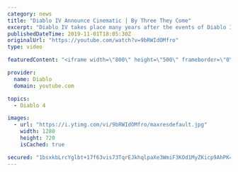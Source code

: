 ```yaml
---
category: news
title: "Diablo IV Announce Cinematic | By Three They Come"
excerpt: "Diablo IV takes place many years after the events of Diablo III, after millions have been slaughtered by the actions of the High Heavens and Burning Hells alike."
publishedDateTime: 2019-11-01T18:05:30Z
originalUrl: "https://youtube.com/watch?v=9bRWIdOMfro"
type: video

featuredContent: "<iframe width=\"800\" height=\"500\" frameborder=\"0\" src=\"https://www.youtube.com/embed/9bRWIdOMfro\" allow=\"accelerometer; autoplay; encrypted-media; gyroscope; picture-in-picture\" allowfullscreen></iframe>"

provider:
  name: Diablo
  domain: youtube.com

topics:
  - Diablo 4

images:
  - url: "https://i.ytimg.com/vi/9bRWIdOMfro/maxresdefault.jpg"
    width: 1280
    height: 720
    isCached: true

secured: "1bsxkbLrcYglbt+17f63vis73TqrEJkhqlpaXe3WmiF3KOd1MyZKicp9AhPK4f3fSqyLupPamyKXtahGTiar3xtDFpNvHjD0/sZ6AfMoMVRmHwjEYuBkuNzFbNXhFQDkE2fEFn2d4l96SK0eRIIJsZgy/dc+mG9u15jzuCpbRvhldJk/1C9BACnee5JMhqkUEiaGq+TcjLgwh7GfX9pE+Nv2oqqewvcAjD/Dx5t8RUS4/MG98h95VO9UUaAASOmQI7nJ5HHbVXo7kt3u88FkmVLUoJ27sJl3dF9tBlEioxTAwMEeCkM5ohX0WcG38pTT385CQ3FE0ETs8dVr4nrNzMgqPN4fu9lmGtswjgjmnJDc07KIHbAw8EYZZtluzF/FnUmo/AJp+ZEknFzVhkPHketgpN0Y9iALdTcbp9Yxg0awnKE2HCxXQep2F6Etsqn0;D6j8T6JrOyuhVNRDP5P82g=="
---
```


